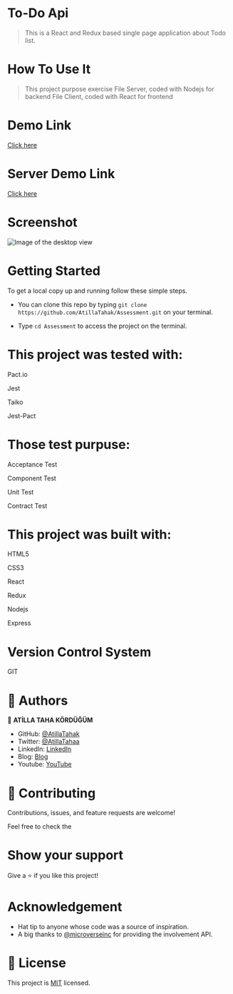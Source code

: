 # To-Do Api

> This is a React and Redux based single page application about Todo list.  
# How To Use It
> This project purpose exercise 
> File Server, coded with Nodejs for backend
> File Client, coded with React for frontend

# Demo Link
[Click here](http://todoclient1.s3.eu-central-1.amazonaws.com/index.html)
# Server Demo Link
[Click here](http://18.194.208.137/posts/)


# Screenshot

![Image of the desktop view](screenshot.png)

# Getting Started

To get a local copy up and running follow these simple steps.

- You can clone this repo by typing `git clone https://github.com/AtillaTahak/Assessment.git` on your terminal.

- Type `cd Assessment` to access the project on the terminal.
  

# This project was tested with:

Pact.io

Jest

Taiko

Jest-Pact

# Those test purpuse:

Acceptance Test

Component Test

Unit Test

Contract Test



# This project was built with:

HTML5

CSS3

React

Redux

Nodejs

Express


# Version Control System

GIT


# 👤 Authors


👤 **ATİLLA TAHA KÖRDÜĞÜM**

- GitHub: [@AtillaTahak](https://github.com/AtillaTahak)
- Twitter: [@AtillaTahaa](https://twitter.com/AtillaTahaa)
- LinkedIn: [LinkedIn](https://www.linkedin.com/in/atilla-taha-kördüğüm-a93702186/)
- Blog: [Blog](atillataha.blogspot.com)
- Youtube: [YouTube](https://www.youtube.com/channel/UCmoD0x4Z9vdG2PCsI5p8FYg)


# 🤝 Contributing

Contributions, issues, and feature requests are welcome!

Feel free to check the

# Show your support

Give a ⭐️ if you like this project!

# Acknowledgement
- Hat tip to anyone whose code was a source of inspiration.
- A big thanks to [@microverseinc](https://github.com/microverseinc) for providing the involvement API.

# 📝 License

This project is [MIT](./MIT.md) licensed.
